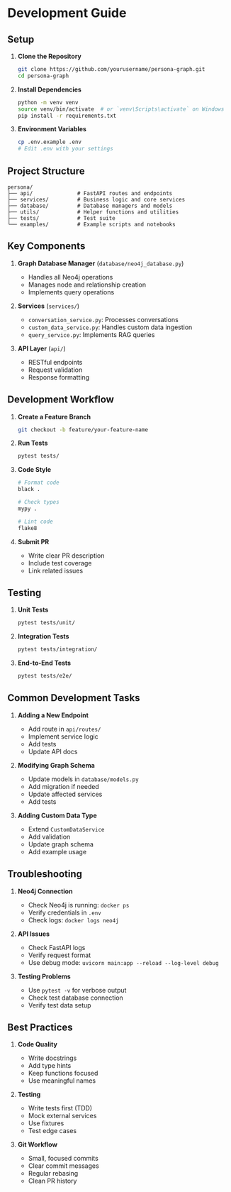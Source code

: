 # Development Guide

## Setup

1. **Clone the Repository**
   ```bash
   git clone https://github.com/yourusername/persona-graph.git
   cd persona-graph
   ```

2. **Install Dependencies**
   ```bash
   python -m venv venv
   source venv/bin/activate  # or `venv\Scripts\activate` on Windows
   pip install -r requirements.txt
   ```

3. **Environment Variables**
   ```bash
   cp .env.example .env
   # Edit .env with your settings
   ```

## Project Structure

```
persona/
├── api/              # FastAPI routes and endpoints
├── services/         # Business logic and core services
├── database/         # Database managers and models
├── utils/            # Helper functions and utilities
├── tests/            # Test suite
└── examples/         # Example scripts and notebooks
```

## Key Components

1. **Graph Database Manager** (`database/neo4j_database.py`)
   - Handles all Neo4j operations
   - Manages node and relationship creation
   - Implements query operations

2. **Services** (`services/`)
   - `conversation_service.py`: Processes conversations
   - `custom_data_service.py`: Handles custom data ingestion
   - `query_service.py`: Implements RAG queries

3. **API Layer** (`api/`)
   - RESTful endpoints
   - Request validation
   - Response formatting

## Development Workflow

1. **Create a Feature Branch**
   ```bash
   git checkout -b feature/your-feature-name
   ```

2. **Run Tests**
   ```bash
   pytest tests/
   ```

3. **Code Style**
   ```bash
   # Format code
   black .
   
   # Check types
   mypy .
   
   # Lint code
   flake8
   ```

4. **Submit PR**
   - Write clear PR description
   - Include test coverage
   - Link related issues

## Testing

1. **Unit Tests**
   ```bash
   pytest tests/unit/
   ```

2. **Integration Tests**
   ```bash
   pytest tests/integration/
   ```

3. **End-to-End Tests**
   ```bash
   pytest tests/e2e/
   ```

## Common Development Tasks

1. **Adding a New Endpoint**
   - Add route in `api/routes/`
   - Implement service logic
   - Add tests
   - Update API docs

2. **Modifying Graph Schema**
   - Update models in `database/models.py`
   - Add migration if needed
   - Update affected services
   - Add tests

3. **Adding Custom Data Type**
   - Extend `CustomDataService`
   - Add validation
   - Update graph schema
   - Add example usage

## Troubleshooting

1. **Neo4j Connection**
   - Check Neo4j is running: `docker ps`
   - Verify credentials in `.env`
   - Check logs: `docker logs neo4j`

2. **API Issues**
   - Check FastAPI logs
   - Verify request format
   - Use debug mode: `uvicorn main:app --reload --log-level debug`

3. **Testing Problems**
   - Use `pytest -v` for verbose output
   - Check test database connection
   - Verify test data setup

## Best Practices

1. **Code Quality**
   - Write docstrings
   - Add type hints
   - Keep functions focused
   - Use meaningful names

2. **Testing**
   - Write tests first (TDD)
   - Mock external services
   - Use fixtures
   - Test edge cases

3. **Git Workflow**
   - Small, focused commits
   - Clear commit messages
   - Regular rebasing
   - Clean PR history 